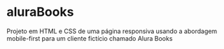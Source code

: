 # aluraBooks
Projeto em HTML e CSS de uma página responsiva usando a abordagem mobile-first para um cliente fictício chamado Alura Books
